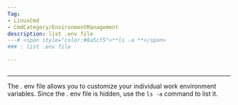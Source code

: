 ```yaml
---
Tag:
- LinuxCmd 
- CmdCategory/EnvironmentManagement
description: list .env file
---# <span style="color:#8a5cf5">**ls -a **</span>
### : list .env file

---
```

```

```
---
The . env file allows you to customize your individual work environment variables. Since the . env file is hidden, use the ```ls -a``` command to list it.
